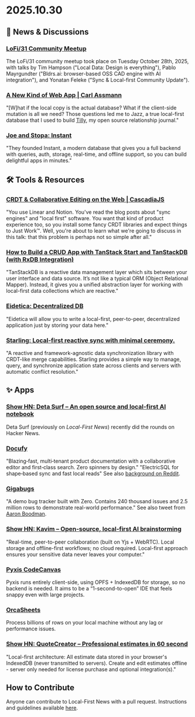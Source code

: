 # 2025.10.30

## 📰 News & Discussions

### [LoFi/31 Community Meetup](https://www.youtube.com/watch?v=2MLAxUYAoEI&list=PLTbD2QA-VMnXFsLbuPGz1H-Najv9MD2-H&index=31)
The LoFi/31 community meetup took place on Tuesday October 28th, 2025, with talks by Tim Hampson ("Local Data: Design is everything"), Pablo Mayrgundter ("Bldrs.ai: browser-based OSS CAD engine with AI integration"), and Yonatan Feleke ("Sync & Local-first Community Update").

### [A New Kind of Web App | Carl Assmann](https://www.carlassmann.com/blog/new-kind-of-web-app)
"[W]hat if the local copy is the actual database? What if the client-side mutation is all we need? Those questions led me to Jazz, a true local-first database that I used to build [Tilly](https://www.tilly.social/en/), my open source relationship journal."

### [Joe and Stopa: Instant](https://www.finta.com/founders/instant)
"They founded Instant, a modern database that gives you a full backend with queries, auth, storage, real-time, and offline support, so you can build delightful apps in minutes."


## 🛠️ Tools & Resources

### [CRDT & Collaborative Editing on the Web | CascadiaJS](https://www.youtube.com/watch?v=OGJxKQP7TIo)
"You use Linear and Notion. You've read the blog posts about "sync engines" and "local first" software. You want that kind of product experience too, so you install some fancy CRDT libraries and expect things to Just Work™. Well, you're about to learn what we're going to discuss in this talk: that this problem is perhaps not so simple after all."

### [How to Build a CRUD App with TanStack Start and TanStackDB (with RxDB Integration)](https://www.freecodecamp.org/news/how-to-build-a-crud-app-with-tanstack-start-and-tanstackdb-with-rxdb-integration/)
"TanStackDB is a reactive data management layer which sits between your user interface and data source. It’s not like a typical ORM (Object Relational Mapper). Instead, it gives you a unified abstraction layer for working with local-first data collections which are reactive."

### [Eidetica: Decentralized DB](https://github.com/arcuru/eidetica)
"Eidetica will allow you to write a local-first, peer-to-peer, decentralized application just by storing your data here."

### [Starling: Local-first reactive sync with minimal ceremony.](https://github.com/byearlybird/starling)
"A reactive and framework-agnostic data synchronization library with CRDT-like merge capabilities. Starling provides a simple way to manage, query, and synchronize application state across clients and servers with automatic conflict resolution."


## ✨ Apps

### [Show HN: Deta Surf – An open source and local-first AI notebook](https://news.ycombinator.com/item?id=45680937)
Deta Surf (previously on _Local-First News_) recently did the rounds on Hacker News.

### [Docufy](https://github.com/chandeldivyam/docufy)
"Blazing‑fast, multi‑tenant product documentation with a collaborative editor and first‑class search. Zero spinners by design." "ElectricSQL for shape‑based sync and fast local reads" See also [background on Reddit](https://www.reddit.com/r/webdevelopment/comments/1oj6zws/local_first_the_future_of_web_development_how/).

### [Gigabugs](https://bugs.rocicorp.dev/p/roci)
"A demo bug tracker built with Zero. Contains 240 thousand issues and 2.5 million rows to demonstrate real-world performance." See also tweet from [Aaron Boodman](https://x.com/aboodman/status/1983629577172754901).

### [Show HN: Kavim – Open-source, local-first AI brainstorming](https://news.ycombinator.com/item?id=45751519)
"Real-time, peer-to-peer collaboration (built on Yjs + WebRTC). Local storage and offline-first workflows; no cloud required. Local-first approach ensures your sensitive data never leaves your computer."

### [Pyxis CodeCanvas](https://github.com/Stasshe/Pyxis-CodeCanvas/blob/main/README_en.md)
Pyxis runs entirely client-side, using OPFS + IndexedDB for storage, so no backend is needed. It aims to be a “1-second-to-open” IDE that feels snappy even with large projects.

### [OrcaSheets](https://orcasheets.ai/)
Process billions of rows on your local machine without any lag or performance issues.

### [Show HN: QuoteCreator – Professional estimates in 60 second](https://news.ycombinator.com/item?id=45706450)
"Local-first architecture: All estimate data stored in your browser's IndexedDB (never transmitted to servers). Create and edit estimates offline - server only needed for license purchase and optional integration(s)."


## How to Contribute
Anyone can contribute to Local-First News with a pull request. Instructions and guidelines available [here](https://github.com/localfirstnews/localfirstnews).


